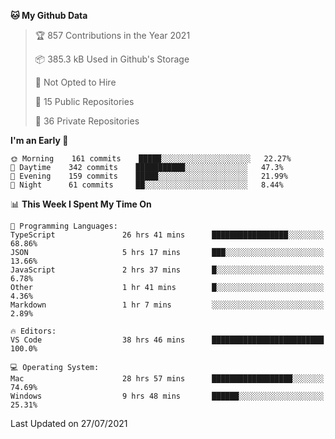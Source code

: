 <!--START_SECTION:waka-->
**🐱 My Github Data** 

> 🏆 857 Contributions in the Year 2021
 > 
> 📦 385.3 kB Used in Github's Storage 
 > 
> 🚫 Not Opted to Hire
 > 
> 📜 15 Public Repositories 
 > 
> 🔑 36 Private Repositories  
 > 
**I'm an Early 🐤** 

```text
🌞 Morning    161 commits    █████░░░░░░░░░░░░░░░░░░░░   22.27% 
🌆 Daytime    342 commits    ███████████░░░░░░░░░░░░░░   47.3% 
🌃 Evening    159 commits    █████░░░░░░░░░░░░░░░░░░░░   21.99% 
🌙 Night      61 commits     ██░░░░░░░░░░░░░░░░░░░░░░░   8.44%

```


📊 **This Week I Spent My Time On** 

```text
💬 Programming Languages: 
TypeScript               26 hrs 41 mins      █████████████████░░░░░░░░   68.86% 
JSON                     5 hrs 17 mins       ███░░░░░░░░░░░░░░░░░░░░░░   13.66% 
JavaScript               2 hrs 37 mins       █░░░░░░░░░░░░░░░░░░░░░░░░   6.78% 
Other                    1 hr 41 mins        █░░░░░░░░░░░░░░░░░░░░░░░░   4.36% 
Markdown                 1 hr 7 mins         ░░░░░░░░░░░░░░░░░░░░░░░░░   2.89%

🔥 Editors: 
VS Code                  38 hrs 46 mins      █████████████████████████   100.0%

💻 Operating System: 
Mac                      28 hrs 57 mins      ██████████████████░░░░░░░   74.69% 
Windows                  9 hrs 48 mins       ██████░░░░░░░░░░░░░░░░░░░   25.31%

```


 Last Updated on 27/07/2021
<!--END_SECTION:waka-->

